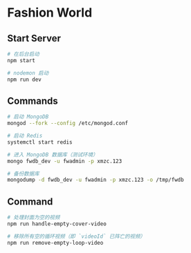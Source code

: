 # Fashion World

## Start Server

```bash
# 在后台启动
npm start

# nodemon 启动
npm run dev
```

## Commands

```bash
# 启动 MongoDB
mongod --fork --config /etc/mongod.conf

# 启动 Redis
systemctl start redis

# 进入 MongoDB 数据库（测试环境）
mongo fwdb_dev -u fwadmin -p xmzc.123

# 备份数据库
mongodump -d fwdb_dev -u fwadmin -p xmzc.123 -o /tmp/fwdb
```

## Command

```bash
# 处理封面为空的视频
npm run handle-empty-cover-video

# 移除所有空的循环视频（即 `videoId` 已阵亡的视频）
npm run remove-empty-loop-video
```
